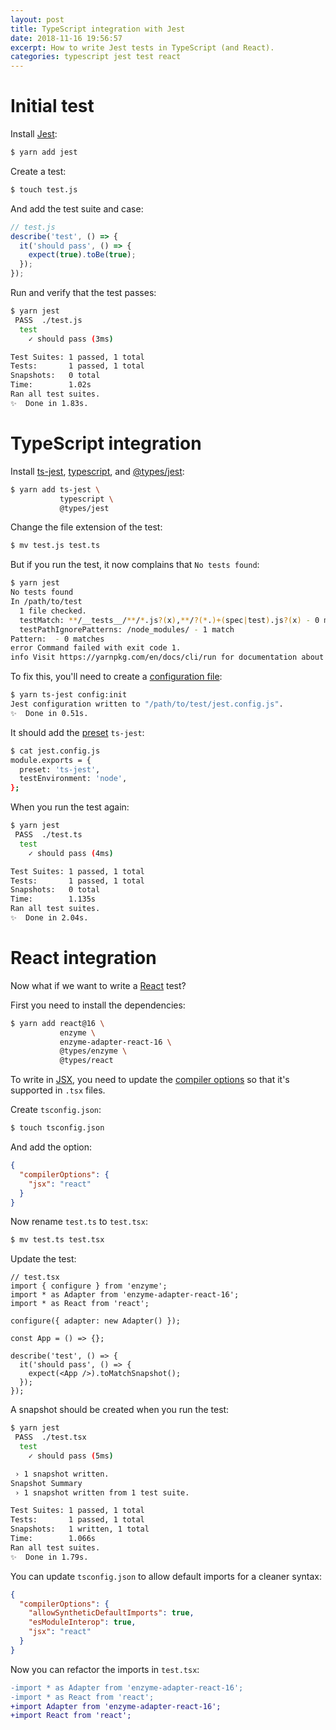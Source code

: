 ```yaml
---
layout: post
title: TypeScript integration with Jest
date: 2018-11-16 19:56:57
excerpt: How to write Jest tests in TypeScript (and React).
categories: typescript jest test react
---
```


# Initial test

Install [Jest](https://jestjs.io/):

```sh
$ yarn add jest
```

Create a test:

```sh
$ touch test.js
```

And add the test suite and case:

```js
// test.js
describe('test', () => {
  it('should pass', () => {
    expect(true).toBe(true);
  });
});
```

Run and verify that the test passes:

```sh
$ yarn jest
 PASS  ./test.js
  test
    ✓ should pass (3ms)

Test Suites: 1 passed, 1 total
Tests:       1 passed, 1 total
Snapshots:   0 total
Time:        1.02s
Ran all test suites.
✨  Done in 1.83s.
```

# TypeScript integration

Install [ts-jest](https://kulshekhar.github.io/ts-jest/), [typescript](https://www.typescriptlang.org/), and [@types/jest](https://www.npmjs.com/package/@types/jest):

```sh
$ yarn add ts-jest \
           typescript \
           @types/jest
```

Change the file extension of the test:

```sh
$ mv test.js test.ts
```

But if you run the test, it now complains that `No tests found`:

```sh
$ yarn jest
No tests found
In /path/to/test
  1 file checked.
  testMatch: **/__tests__/**/*.js?(x),**/?(*.)+(spec|test).js?(x) - 0 matches
  testPathIgnorePatterns: /node_modules/ - 1 match
Pattern:  - 0 matches
error Command failed with exit code 1.
info Visit https://yarnpkg.com/en/docs/cli/run for documentation about this command.
```

To fix this, you'll need to create a [configuration file](https://kulshekhar.github.io/ts-jest/docs/getting-started/installation/#jest-config-file):

```sh
$ yarn ts-jest config:init
Jest configuration written to "/path/to/test/jest.config.js".
✨  Done in 0.51s.
```

It should add the [preset](https://jestjs.io/docs/en/configuration.html#preset-string) `ts-jest`:

```sh
$ cat jest.config.js
module.exports = {
  preset: 'ts-jest',
  testEnvironment: 'node',
};
```

When you run the test again:

```sh
$ yarn jest
 PASS  ./test.ts
  test
    ✓ should pass (4ms)

Test Suites: 1 passed, 1 total
Tests:       1 passed, 1 total
Snapshots:   0 total
Time:        1.135s
Ran all test suites.
✨  Done in 2.04s.
```

# React integration

Now what if we want to write a [React](https://reactjs.org/) test?

First you need to install the dependencies:

```sh
$ yarn add react@16 \
           enzyme \
           enzyme-adapter-react-16 \
           @types/enzyme \
           @types/react
```

To write in [JSX](https://reactjs.org/docs/introducing-jsx.html), you need to update the [compiler options](https://www.typescriptlang.org/docs/handbook/compiler-options.html) so that it's supported in `.tsx` files.

Create `tsconfig.json`:

```sh
$ touch tsconfig.json
```

And add the option:

```json
{
  "compilerOptions": {
    "jsx": "react"
  }
}
```

Now rename `test.ts` to `test.tsx`:

```sh
$ mv test.ts test.tsx
```

Update the test:

```tsx
// test.tsx
import { configure } from 'enzyme';
import * as Adapter from 'enzyme-adapter-react-16';
import * as React from 'react';

configure({ adapter: new Adapter() });

const App = () => {};

describe('test', () => {
  it('should pass', () => {
    expect(<App />).toMatchSnapshot();
  });
});
```

A snapshot should be created when you run the test:

```sh
$ yarn jest
 PASS  ./test.tsx
  test
    ✓ should pass (5ms)

 › 1 snapshot written.
Snapshot Summary
 › 1 snapshot written from 1 test suite.

Test Suites: 1 passed, 1 total
Tests:       1 passed, 1 total
Snapshots:   1 written, 1 total
Time:        1.066s
Ran all test suites.
✨  Done in 1.79s.
```

You can update `tsconfig.json` to allow default imports for a cleaner syntax:

```json
{
  "compilerOptions": {
    "allowSyntheticDefaultImports": true,
    "esModuleInterop": true,
    "jsx": "react"
  }
}
```

Now you can refactor the imports in `test.tsx`:

```diff
-import * as Adapter from 'enzyme-adapter-react-16';
-import * as React from 'react';
+import Adapter from 'enzyme-adapter-react-16';
+import React from 'react';
```
